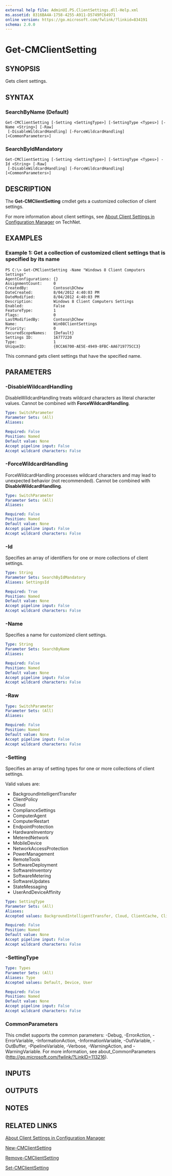 ```yaml
---
external help file: AdminUI.PS.ClientSettings.dll-Help.xml
ms.assetid: 8316BA4A-1758-4255-A911-D5749FC64971
online version: https://go.microsoft.com/fwlink/?linkid=834191
schema: 2.0.0
---
```


# Get-CMClientSetting

## SYNOPSIS
Gets client settings.

## SYNTAX

### SearchByName (Default)
```
Get-CMClientSetting [-Setting <SettingType>] [-SettingType <Types>] [-Name <String>] [-Raw]
 [-DisableWildcardHandling] [-ForceWildcardHandling] [<CommonParameters>]
```

### SearchByIdMandatory
```
Get-CMClientSetting [-Setting <SettingType>] [-SettingType <Types>] -Id <String> [-Raw]
 [-DisableWildcardHandling] [-ForceWildcardHandling] [<CommonParameters>]
```

## DESCRIPTION
The **Get-CMClientSetting** cmdlet gets a customized collection of client settings.

For more information about client settings, see [About Client Settings in Configuration Manager](http://go.microsoft.com/fwlink/?LinkId=266226) on TechNet.

## EXAMPLES

### Example 1: Get a collection of customized client settings that is specified by its name
```
PS C:\> Get-CMClientSetting -Name "Windows 8 Client Computers Settings"
AgentConfigurations: {}
AssignmentCount:     0
CreatedBy:           Contoso\DChew
DateCreated:         8/04/2012 4:40:03 PM
DateModified:        8/04/2012 4:40:03 PM
Description:         Windows 8 Client Computers Settings
Enabled:             False
FeatureType:         1
Flags:               0
LastModifiedBy:      Contoso\DChew
Name:                Win08ClientSettings
Priority:            0
SecuredScopeNames:   {Default}
Settings ID:         16777220
Type:                1
UniqueID:            {0CCA6700-AE5E-4949-8FBC-AA6719775CC3}
```

This command gets client settings that have the specified name.

## PARAMETERS

### -DisableWildcardHandling
DisableWildcardHandling treats wildcard characters as literal character values. Cannot be combined with **ForceWildcardHandling**.

```yaml
Type: SwitchParameter
Parameter Sets: (All)
Aliases: 

Required: False
Position: Named
Default value: None
Accept pipeline input: False
Accept wildcard characters: False
```

### -ForceWildcardHandling
ForceWildcardHandling processes wildcard characters and may lead to unexpected behavior (not recommended). Cannot be combined with **DisableWildcardHandling**.

```yaml
Type: SwitchParameter
Parameter Sets: (All)
Aliases: 

Required: False
Position: Named
Default value: None
Accept pipeline input: False
Accept wildcard characters: False
```

### -Id
Specifies an array of identifiers for one or more collections of client settings.

```yaml
Type: String
Parameter Sets: SearchByIdMandatory
Aliases: SettingsId

Required: True
Position: Named
Default value: None
Accept pipeline input: False
Accept wildcard characters: False
```

### -Name
Specifies a name for customized client settings.

```yaml
Type: String
Parameter Sets: SearchByName
Aliases: 

Required: False
Position: Named
Default value: None
Accept pipeline input: False
Accept wildcard characters: False
```

### -Raw
 

```yaml
Type: SwitchParameter
Parameter Sets: (All)
Aliases: 

Required: False
Position: Named
Default value: None
Accept pipeline input: False
Accept wildcard characters: False
```

### -Setting
Specifies an array of setting types for one or more collections of client settings.

Valid values are: 

- BackgroundIntelligentTransfer
- ClientPolicy
- Cloud
- ComplianceSettings
- ComputerAgent
- ComputerRestart
- EndpointProtection
- HardwareInventory
- MeteredNetwork
- MobileDevice
- NetworkAccessProtection
- PowerManagement
- RemoteTools
- SoftwareDeployment
- SoftwareInventory
- SoftwareMetering
- SoftwareUpdates
- StateMessaging
- UserAndDeviceAffinity

```yaml
Type: SettingType
Parameter Sets: (All)
Aliases: 
Accepted values: BackgroundIntelligentTransfer, Cloud, ClientCache, ClientPolicy, ComplianceSettings, ComputerAgent, ComputerRestart, EndpointProtection, HardwareInventory, MeteredNetwork, MobileDevice, NetworkAccessProtection, PowerManagement, RemoteTools, SoftwareDeployment, SoftwareInventory, SoftwareMetering, SoftwareUpdates, StateMessaging, UserAndDeviceAffinity

Required: False
Position: Named
Default value: None
Accept pipeline input: False
Accept wildcard characters: False
```

### -SettingType
```yaml
Type: Types
Parameter Sets: (All)
Aliases: Type
Accepted values: Default, Device, User

Required: False
Position: Named
Default value: None
Accept pipeline input: False
Accept wildcard characters: False
```

### CommonParameters
This cmdlet supports the common parameters: -Debug, -ErrorAction, -ErrorVariable, -InformationAction, -InformationVariable, -OutVariable, -OutBuffer, -PipelineVariable, -Verbose, -WarningAction, and -WarningVariable. For more information, see about_CommonParameters (http://go.microsoft.com/fwlink/?LinkID=113216).

## INPUTS

## OUTPUTS

## NOTES

## RELATED LINKS

[About Client Settings in Configuration Manager](http://go.microsoft.com/fwlink/?LinkId=266226)

[New-CMClientSetting](New-CMClientSetting.md)

[Remove-CMClientSetting](Remove-CMClientSetting.md)

[Set-CMClientSetting](Set-CMClientSetting.md)


